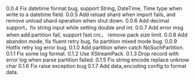 0.0.4
Fix datetime format bug, support String, DateTime, Time type when write to a datetime field.
0.0.5
Add reload shard when import fails, and remove unload shard operation when shut down.
0.0.6
Add decimal support，fix string input while setting double and int.
0.0.7
Add error msg when add partition fail, support fast crc， remove pack size limit.
0.0.8
Add abandon mode, fix fluent retry bug, fix partition mixed mode bug.
0.0.9
Hotfix retry log error bug.
0.1.0
Add partition when catch NoSuchPartition.
0.1.1
Fix some log format.
0.1.2
Use XStreamPack.
0.1.3
Drop record with error log when parse partition failed.
0.1.5
Fix string encode replace unknow char
0.1.6
Fix raise exception bug
0.1.7
Add data_encoding config to format data.